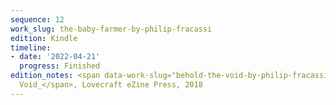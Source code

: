 ```yaml
---
sequence: 12
work_slug: the-baby-farmer-by-philip-fracassi
edition: Kindle
timeline:
- date: '2022-04-21'
  progress: Finished
edition_notes: <span data-work-slug="behold-the-void-by-philip-fracassi">_Behold the
  Void_</span>, Lovecraft eZine Press, 2018
---
```


